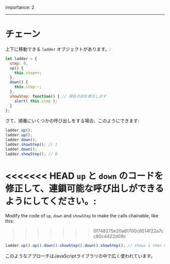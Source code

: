 importance: 2

---

# チェーン

上下に移動できる `ladder` オブジェクトがあります。:

```js
let ladder = {
  step: 0,
  up() {
    this.step++;
  },
  down() {
    this.step--;
  },
  showStep: function() { // 現在の段を表示します
    alert( this.step );
  }
};
```

さて、順番にいくつかの呼び出しをする場合、このようにできます:

```js
ladder.up();
ladder.up();
ladder.down();
ladder.showStep(); // 1
ladder.down();
ladder.showStep(); // 0
```

<<<<<<< HEAD
`up` と `down` のコードを修正して、連鎖可能な呼び出しができるようにしてください。:
=======
Modify the code of `up`, `down` and `showStep` to make the calls chainable, like this:
>>>>>>> 0f748275e20a81700c8514f22a7cc80c4422d09c

```js
ladder.up().up().down().showStep().down().showStep(); // shows 1 then 0
```

このようなアプローチはJavaScriptライブラリの中で広く使われています。
